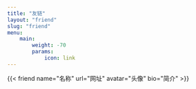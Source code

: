 ```yaml
---
title: "友链"
layout: "friend"
slug: "friend"
menu:
    main:
        weight: -70
        params: 
            icon: link
---
```

{\{< friend name="名称" url="网址" avatar="头像" bio="简介" >}}

